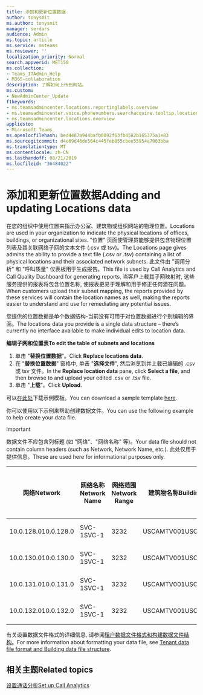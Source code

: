 ```yaml
---
title: 添加和更新位置数据
author: tonysmit
ms.author: tonysmit
manager: serdars
audience: Admin
ms.topic: article
ms.service: msteams
ms.reviewer: ''
localization_priority: Normal
search.appverid: MET150
ms.collection:
- Teams_ITAdmin_Help
- M365-collaboration
description: 了解如何上传到网站。
ms.custom:
- NewAdminCenter_Update
f1keywords:
- ms.teamsadmincenter.locations.reportinglabels.overview
- ms.teamsadmincenter.voice.phonenumbers.searchacquire.tooltip.location
- ms.teamsadmincenter.locations.overview
appliesto:
- Microsoft Teams
ms.openlocfilehash: bed4487a944bafb8092f63fb4582b165375a1e83
ms.sourcegitcommit: d4e69d46de564c445feb855cbee55954a7063bba
ms.translationtype: MT
ms.contentlocale: zh-CN
ms.lasthandoff: 08/21/2019
ms.locfileid: "36484022"
---
```

<a name="adding-and-updating-locations-data"></a><span data-ttu-id="59196-103">添加和更新位置数据</span><span class="sxs-lookup"><span data-stu-id="59196-103">Adding and updating Locations data</span></span>
============================

<span data-ttu-id="59196-104">在您的组织中使用位置来指示办公室、建筑物或组织网站的物理位置。</span><span class="sxs-lookup"><span data-stu-id="59196-104">Locations are used in your organization to indicate the physical locations of offices, buildings, or organizational sites.</span></span> <span data-ttu-id="59196-105">"位置" 页面使管理员能够提供包含物理位置列表及其关联网络子网的文本文件 (.csv 或 tsv)。</span><span class="sxs-lookup"><span data-stu-id="59196-105">The Locations page gives admins the ability to provide a text file (.csv or .tsv) containing a list of physical locations and their associated network subnets.</span></span> <span data-ttu-id="59196-106">此文件由 "调用分析" 和 "呼叫质量" 仪表板用于生成报告。</span><span class="sxs-lookup"><span data-stu-id="59196-106">This file is used by Call Analytics and Call Quality Dashboard for generating reports.</span></span> <span data-ttu-id="59196-107">当客户上载其子网映射时, 这些服务提供的报表将包含位置名称, 使报表更易于理解和用于修正任何潜在问题。</span><span class="sxs-lookup"><span data-stu-id="59196-107">When customers upload their subnet mapping, the reports provided by these services will contain the location names as well, making the reports easier to understand and use for remediating any potential issues.</span></span>

<span data-ttu-id="59196-108">您提供的位置数据是单个数据结构-当前没有可用于对位置数据进行个别编辑的界面。</span><span class="sxs-lookup"><span data-stu-id="59196-108">The locations data you provide is a single data structure – there’s currently no interface available to make individual edits to location data.</span></span> 

<span data-ttu-id="59196-109">**编辑子网和位置表**</span><span class="sxs-lookup"><span data-stu-id="59196-109">**To edit the table of subnets and locations**</span></span>

1. <span data-ttu-id="59196-110">单击 "**替换位置数据**"。</span><span class="sxs-lookup"><span data-stu-id="59196-110">Click **Replace locations data**.</span></span>
2. <span data-ttu-id="59196-111">在 "**替换位置数据**" 窗格中, 单击 "**选择文件**", 然后浏览到并上载已编辑的 .csv 或 tsv 文件。</span><span class="sxs-lookup"><span data-stu-id="59196-111">In the **Replace location data** pane, click **Select a file**, and then browse to and upload your edited .csv or .tsv file.</span></span> 
3. <span data-ttu-id="59196-112">单击 "**上载**"。</span><span class="sxs-lookup"><span data-stu-id="59196-112">Click **Upload**.</span></span> 


<span data-ttu-id="59196-113">可以[在此处](https://github.com/MicrosoftDocs/OfficeDocs-SkypeForBusiness/blob/live/Teams/downloads/locations-template.zip?raw=true)下载示例模板。</span><span class="sxs-lookup"><span data-stu-id="59196-113">You can download a sample template [here](https://github.com/MicrosoftDocs/OfficeDocs-SkypeForBusiness/blob/live/Teams/downloads/locations-template.zip?raw=true).</span></span>

<span data-ttu-id="59196-114">你可以使用以下示例来帮助创建数据文件。</span><span class="sxs-lookup"><span data-stu-id="59196-114">You can use the following example to help create your data file.</span></span> 

> [!IMPORTANT]
> <span data-ttu-id="59196-115">数据文件不应包含列标题 (如 "网络"、"网络名称" 等)。</span><span class="sxs-lookup"><span data-stu-id="59196-115">Your data file should not contain column headers (such as Network, Network Name, etc.).</span></span> <span data-ttu-id="59196-116">此处仅用于提供信息。</span><span class="sxs-lookup"><span data-stu-id="59196-116">These are used here for informational purposes only.</span></span> </br>

|<span data-ttu-id="59196-117">网络</span><span class="sxs-lookup"><span data-stu-id="59196-117">Network</span></span>|<span data-ttu-id="59196-118">网络名称</span><span class="sxs-lookup"><span data-stu-id="59196-118">Network Name</span></span>|<span data-ttu-id="59196-119">网络范围</span><span class="sxs-lookup"><span data-stu-id="59196-119">Network Range</span></span>|<span data-ttu-id="59196-120">建筑物名称</span><span class="sxs-lookup"><span data-stu-id="59196-120">Building Name</span></span>|<span data-ttu-id="59196-121">所有权类型</span><span class="sxs-lookup"><span data-stu-id="59196-121">Ownership Type</span></span>|<span data-ttu-id="59196-122">建筑物类型</span><span class="sxs-lookup"><span data-stu-id="59196-122">Building Type</span></span>|<span data-ttu-id="59196-123">构建 Office 类型</span><span class="sxs-lookup"><span data-stu-id="59196-123">Building Office Type</span></span>|<span data-ttu-id="59196-124">城市</span><span class="sxs-lookup"><span data-stu-id="59196-124">City</span></span>|<span data-ttu-id="59196-125">邮政编码</span><span class="sxs-lookup"><span data-stu-id="59196-125">Zip Code</span></span>|<span data-ttu-id="59196-126">该国</span><span class="sxs-lookup"><span data-stu-id="59196-126">Country</span></span>|<span data-ttu-id="59196-127">省/市/自治区</span><span class="sxs-lookup"><span data-stu-id="59196-127">State</span></span>|<span data-ttu-id="59196-128">区域</span><span class="sxs-lookup"><span data-stu-id="59196-128">Region</span></span>|<span data-ttu-id="59196-129">公司内部</span><span class="sxs-lookup"><span data-stu-id="59196-129">Inside Corp</span></span>|<span data-ttu-id="59196-130">快速路线</span><span class="sxs-lookup"><span data-stu-id="59196-130">Express Route</span></span>|
|-|-|-|-|-|-|-|-|-|-|-|-|-|-|
|<span data-ttu-id="59196-131">10.0.128.0</span><span class="sxs-lookup"><span data-stu-id="59196-131">10.0.128.0</span></span> |<span data-ttu-id="59196-132">SVC-1</span><span class="sxs-lookup"><span data-stu-id="59196-132">SVC-1</span></span>|<span data-ttu-id="59196-133">32</span><span class="sxs-lookup"><span data-stu-id="59196-133">32</span></span>|<span data-ttu-id="59196-134">USCAMTV001</span><span class="sxs-lookup"><span data-stu-id="59196-134">USCAMTV001</span></span>|<span data-ttu-id="59196-135">Contoso 租赁 RE&F</span><span class="sxs-lookup"><span data-stu-id="59196-135">Contoso Leased RE&F</span></span>|<span data-ttu-id="59196-136">Office</span><span class="sxs-lookup"><span data-stu-id="59196-136">Office</span></span>|<span data-ttu-id="59196-137">重新&F</span><span class="sxs-lookup"><span data-stu-id="59196-137">RE&F</span></span>|<span data-ttu-id="59196-138">山地视图</span><span class="sxs-lookup"><span data-stu-id="59196-138">Mountain View</span></span>|<span data-ttu-id="59196-139">94043</span><span class="sxs-lookup"><span data-stu-id="59196-139">94043</span></span>|<span data-ttu-id="59196-140">我们</span><span class="sxs-lookup"><span data-stu-id="59196-140">US</span></span>|<span data-ttu-id="59196-141">认证</span><span class="sxs-lookup"><span data-stu-id="59196-141">CA</span></span>|<span data-ttu-id="59196-142">我们</span><span class="sxs-lookup"><span data-stu-id="59196-142">US</span></span>|<span data-ttu-id="59196-143">1</span><span class="sxs-lookup"><span data-stu-id="59196-143">1</span></span>|<span data-ttu-id="59196-144">1</span><span class="sxs-lookup"><span data-stu-id="59196-144">1</span></span>|
|<span data-ttu-id="59196-145">10.0.130.0</span><span class="sxs-lookup"><span data-stu-id="59196-145">10.0.130.0</span></span> |<span data-ttu-id="59196-146">SVC-1</span><span class="sxs-lookup"><span data-stu-id="59196-146">SVC-1</span></span>|<span data-ttu-id="59196-147">32</span><span class="sxs-lookup"><span data-stu-id="59196-147">32</span></span>|<span data-ttu-id="59196-148">USCAMTV001</span><span class="sxs-lookup"><span data-stu-id="59196-148">USCAMTV001</span></span>|<span data-ttu-id="59196-149">Contoso 租赁 RE&F</span><span class="sxs-lookup"><span data-stu-id="59196-149">Contoso Leased RE&F</span></span>|<span data-ttu-id="59196-150">Office</span><span class="sxs-lookup"><span data-stu-id="59196-150">Office</span></span>|<span data-ttu-id="59196-151">重新&F</span><span class="sxs-lookup"><span data-stu-id="59196-151">RE&F</span></span>|<span data-ttu-id="59196-152">山地视图</span><span class="sxs-lookup"><span data-stu-id="59196-152">Mountain View</span></span>|<span data-ttu-id="59196-153">94043</span><span class="sxs-lookup"><span data-stu-id="59196-153">94043</span></span>|<span data-ttu-id="59196-154">我们</span><span class="sxs-lookup"><span data-stu-id="59196-154">US</span></span>|<span data-ttu-id="59196-155">认证</span><span class="sxs-lookup"><span data-stu-id="59196-155">CA</span></span>|<span data-ttu-id="59196-156">我们</span><span class="sxs-lookup"><span data-stu-id="59196-156">US</span></span>|<span data-ttu-id="59196-157">1</span><span class="sxs-lookup"><span data-stu-id="59196-157">1</span></span>|<span data-ttu-id="59196-158">1</span><span class="sxs-lookup"><span data-stu-id="59196-158">1</span></span>|
|<span data-ttu-id="59196-159">10.0.131.0</span><span class="sxs-lookup"><span data-stu-id="59196-159">10.0.131.0</span></span> |<span data-ttu-id="59196-160">SVC-1</span><span class="sxs-lookup"><span data-stu-id="59196-160">SVC-1</span></span>|<span data-ttu-id="59196-161">32</span><span class="sxs-lookup"><span data-stu-id="59196-161">32</span></span>|<span data-ttu-id="59196-162">USCAMTV001</span><span class="sxs-lookup"><span data-stu-id="59196-162">USCAMTV001</span></span>|<span data-ttu-id="59196-163">Contoso 租赁 RE&F</span><span class="sxs-lookup"><span data-stu-id="59196-163">Contoso Leased RE&F</span></span>|<span data-ttu-id="59196-164">Office</span><span class="sxs-lookup"><span data-stu-id="59196-164">Office</span></span>|<span data-ttu-id="59196-165">重新&F</span><span class="sxs-lookup"><span data-stu-id="59196-165">RE&F</span></span>|<span data-ttu-id="59196-166">山地视图</span><span class="sxs-lookup"><span data-stu-id="59196-166">Mountain View</span></span>|<span data-ttu-id="59196-167">94043</span><span class="sxs-lookup"><span data-stu-id="59196-167">94043</span></span>|<span data-ttu-id="59196-168">我们</span><span class="sxs-lookup"><span data-stu-id="59196-168">US</span></span>|<span data-ttu-id="59196-169">认证</span><span class="sxs-lookup"><span data-stu-id="59196-169">CA</span></span>|<span data-ttu-id="59196-170">我们</span><span class="sxs-lookup"><span data-stu-id="59196-170">US</span></span>|<span data-ttu-id="59196-171">1</span><span class="sxs-lookup"><span data-stu-id="59196-171">1</span></span>|<span data-ttu-id="59196-172">1</span><span class="sxs-lookup"><span data-stu-id="59196-172">1</span></span>|
|<span data-ttu-id="59196-173">10.0.132.0</span><span class="sxs-lookup"><span data-stu-id="59196-173">10.0.132.0</span></span> |<span data-ttu-id="59196-174">SVC-1</span><span class="sxs-lookup"><span data-stu-id="59196-174">SVC-1</span></span>|<span data-ttu-id="59196-175">32</span><span class="sxs-lookup"><span data-stu-id="59196-175">32</span></span>|<span data-ttu-id="59196-176">USCAMTV001</span><span class="sxs-lookup"><span data-stu-id="59196-176">USCAMTV001</span></span>|<span data-ttu-id="59196-177">Contoso 租赁 RE&F</span><span class="sxs-lookup"><span data-stu-id="59196-177">Contoso Leased RE&F</span></span>|<span data-ttu-id="59196-178">Office</span><span class="sxs-lookup"><span data-stu-id="59196-178">Office</span></span>|<span data-ttu-id="59196-179">重新&F</span><span class="sxs-lookup"><span data-stu-id="59196-179">RE&F</span></span>|<span data-ttu-id="59196-180">山地视图</span><span class="sxs-lookup"><span data-stu-id="59196-180">Mountain View</span></span>|<span data-ttu-id="59196-181">94043</span><span class="sxs-lookup"><span data-stu-id="59196-181">94043</span></span>|<span data-ttu-id="59196-182">我们</span><span class="sxs-lookup"><span data-stu-id="59196-182">US</span></span>|<span data-ttu-id="59196-183">认证</span><span class="sxs-lookup"><span data-stu-id="59196-183">CA</span></span>|<span data-ttu-id="59196-184">我们</span><span class="sxs-lookup"><span data-stu-id="59196-184">US</span></span>|<span data-ttu-id="59196-185">1</span><span class="sxs-lookup"><span data-stu-id="59196-185">1</span></span>|<span data-ttu-id="59196-186">1</span><span class="sxs-lookup"><span data-stu-id="59196-186">1</span></span>|


<span data-ttu-id="59196-187">有关设置数据文件格式的详细信息, 请参阅[租户数据文件格式和构建数据文件结构](turning-on-and-using-call-quality-dashboard.md#tenant-data-file-format-and-structure)。</span><span class="sxs-lookup"><span data-stu-id="59196-187">For more information about formatting your data file, see [Tenant data file format and Building data file structure](turning-on-and-using-call-quality-dashboard.md#tenant-data-file-format-and-structure).</span></span>


## <a name="related-topics"></a><span data-ttu-id="59196-188">相关主题</span><span class="sxs-lookup"><span data-stu-id="59196-188">Related topics</span></span>

[<span data-ttu-id="59196-189">设置通话分析</span><span class="sxs-lookup"><span data-stu-id="59196-189">Set up Call Analytics</span></span>](set-up-call-analytics.md)
